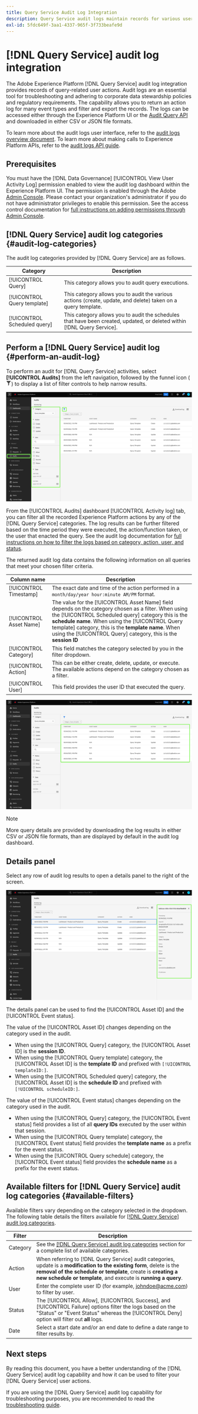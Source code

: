 ```yaml
---
title: Query Service Audit Log Integration
description: Query Service audit logs maintain records for various user actions to form an audit trail for troubleshooting issues or adhering to corporate data stewardship policies and regulatory requirements. This tutorial provides an overview of the audit log features specific to Query Service.
exl-id: 5fdc649f-3aa1-4337-965f-3f733beafe9d
---
```

# [!DNL Query Service] audit log integration

The Adobe Experience Platform [!DNL Query Service] audit log integration provides records of query-related user actions. Audit logs are an essential tool for troubleshooting and adhering to corporate data stewardship policies and regulatory requirements. The capability allows you to return an action log for many event types and filter and export the records. The logs can be accessed either through the Experience Platform UI or the [Audit Query API](https://www.adobe.io/experience-platform-apis/references/audit-query/) and downloaded in either CSV or JSON file formats.

To learn more about the audit logs user interface, refer to the [audit logs overview document](../../landing/governance-privacy-security/audit-logs/overview.md). To learn more about making calls to Experience Platform APIs, refer to the [audit logs API guide](../../landing/api-guide.md). 

## Prerequisites

You must have the [!DNL Data Governance] [!UICONTROL View User Activity Log] permission enabled to view the audit log dashboard within the Experience Platform UI. The permission is enabled through the Adobe [Admin Console](https://adminconsole.adobe.com/). Please contact your organization's administrator if you do not have administrator privileges to enable this permission. See the access control documentation for [full instructions on adding permissions through Admin Console](../../access-control/home.md). 

## [!DNL Query Service] audit log categories {#audit-log-categories}

The audit log categories provided by [!DNL Query Service] are as follows.

| Category | Description |
|---|---|
| [!UICONTROL Query] | This category allows you to audit query executions. |
| [!UICONTROL Query template] | This category allows you to audit the various actions (create, update, and delete) taken on a query template. |
| [!UICONTROL Scheduled query] | This category allows you to audit the schedules that have been created, updated, or deleted within [!DNL Query Service]. |

## Perform a [!DNL Query Service] audit log {#perform-an-audit-log}

To perform an audit for [!DNL Query Service] activities, select **[!UICONTROL Audits]** from the left navigation, followed by the funnel icon (![A filter icon.](/help/images/icons/filter.png)) to display a list of filter controls to help narrow results.

![The Experience Platform UI audit log dashboard with "Audits" in the left navigation and filter controls highlighted.](../images/audit-log/filter-controls.png)

From the [!UICONTROL Audits] dashboard [!UICONTROL Activity log] tab, you can filter all the recorded Experience Platform actions by any of the [!DNL Query Service] categories. The log results can be further filtered based on the time period they were executed, the action/function taken, or the user that enacted the query. See the audit log documentation for [full instructions on how to filter the logs based on category, action, user, and status](../../landing/governance-privacy-security/audit-logs/overview.md#managing-audit-logs-in-the-ui).

The returned audit log data contains the following information on all queries that meet your chosen filter criteria.

| Column name  | Description |
|---|---|
| [!UICONTROL Timestamp] | The exact date and time of the action performed in a `month/day/year hour:minute AM/PM` format.  |
| [!UICONTROL Asset Name] | The value for the [!UICONTROL Asset Name] field depends on the category chosen as a filter. When using the [!UICONTROL Scheduled query] category this is the **schedule name**. When using the [!UICONTROL Query template] category, this is the **template name**. When using the [!UICONTROL Query] category, this is the **session ID**  |
| [!UICONTROL Category] | This field matches the category selected by you in the filter dropdown.  |
| [!UICONTROL Action] |  This can be either create, delete, update, or execute. The available actions depend on the category chosen as a filter. |
| [!UICONTROL User] | This field provides the user ID that executed the query. | 

![The Audits dashboard with the filtered activity log highlighted.](../images/audit-log/filtered-activity.png)

>[!NOTE]
>
>More query details are provided by downloading the log results in either CSV or JSON file formats, than are displayed by default in the audit log dashboard.

## Details panel

Select any row of audit log results to open a details panel to the right of the screen.

![Audits dashboard Activity log tab with the details panel highlighted.](../images/audit-log/details-panel.png)

The details panel can be used to find the [!UICONTROL Asset ID] and the [!UICONTROL Event status]. 

The value of the [!UICONTROL Asset ID] changes depending on the category used in the audit.

* When using the [!UICONTROL Query] category, the [!UICONTROL Asset ID] is the  **session ID**.
* When using the [!UICONTROL Query template] category, the [!UICONTROL Asset ID] is the **template ID** and prefixed with `[!UICONTROL templateID:]`.
* When using the [!UICONTROL Scheduled query] category, the [!UICONTROL Asset ID] is the  **schedule ID** and prefixed with `[!UICONTROL scheduleID:]`.

The value of the [!UICONTROL Event status] changes depending on the category used in the audit.

* When using the [!UICONTROL Query] category, the [!UICONTROL Event status] field provides a list of all **query IDs** executed by the user within that session.
* When using the [!UICONTROL Query template] category, the [!UICONTROL Event status] field provides the **template name** as a prefix for the event status.
* When using the [!UICONTROL Query schedule] category, the [!UICONTROL Event status] field provides the **schedule name** as a prefix for the event status.

## Available filters for [!DNL Query Service] audit log categories {#available-filters}

Available filters vary depending on the category selected in the dropdown. The following table details the filters available for [[!DNL Query Service] audit log categories](#audit-log-categories).

| Filter  | Description |
|---|---|
| Category | See the [[!DNL Query Service] audit log categories](#audit-log-categories) section for a complete list of available categories. |
| Action | When referring to [!DNL Query Service] audit categories, update is a **modification to the existing form**, delete is the **removal of the schedule or template**, create is **creating a new schedule or template**, and execute is **running a query**.|
| User | Enter the complete user ID (for example, johndoe@acme.com) to filter by user. |
| Status | The [!UICONTROL Allow], [!UICONTROL Success], and [!UICONTROL Failure] options filter the logs based on the "Status" or "Event Status" whereas the [!UICONTROL Deny] option will filter out **all** logs.|
| Date  | Select a start date and/or an end date to define a date range to filter results by. |

## Next steps

By reading this document, you have a better understanding of the [!DNL Query Service] audit log capability and how it can be used to filter your [!DNL Query Service] user actions.

If you are using the [!DNL Query Service] audit log capability for troubleshooting purposes, you are recommended to read the [troubleshooting guide](../troubleshooting-guide.md).
